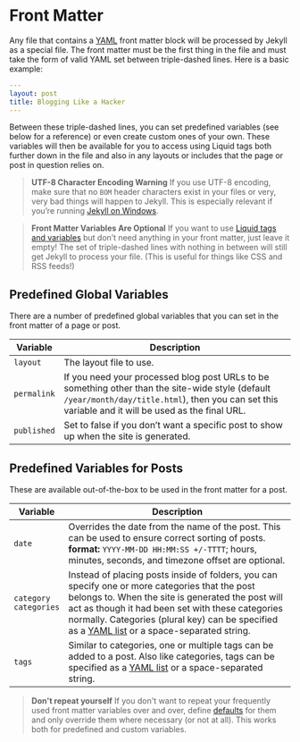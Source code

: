 # Front Matter

Any file that contains a  [YAML](https://yaml.org/)  front matter block will be processed by Jekyll as a special file. The front matter must be the first thing in the file and must take the form of valid YAML set between triple-dashed lines. Here is a basic example:

```yml
---
layout: post
title: Blogging Like a Hacker
---

```

Between these triple-dashed lines, you can set predefined variables (see below for a reference) or even create custom ones of your own. These variables will then be available for you to access using Liquid tags both further down in the file and also in any layouts or includes that the page or post in question relies on.

> **UTF-8 Character Encoding Warning**
If you use UTF-8 encoding, make sure that no  `BOM`  header characters exist in your files or very, very bad things will happen to Jekyll. This is especially relevant if you’re running  [Jekyll on Windows](https://jekyllrb.com/docs/installation/windows/).

> **Front Matter Variables Are Optional**
If you want to use  [Liquid tags and variables](https://jekyllrb.com/docs/variables/)  but don’t need anything in your front matter, just leave it empty! The set of triple-dashed lines with nothing in between will still get Jekyll to process your file. (This is useful for things like CSS and RSS feeds!)

## Predefined Global Variables
There are a number of predefined global variables that you can set in the front matter of a page or post.

Variable|Description
-|-
`layout`|The layout file to use.
`permalink`|If you need your processed blog post URLs to be something other than the site-wide style (default  `/year/month/day/title.html`), then you can set this variable and it will be used as the final URL.
`published`|Set to false if you don’t want a specific post to show up when the site is generated.

## Predefined Variables for Posts

These are available out-of-the-box to be used in the front matter for a post.

Variable|Description
-|-
`date`|Overrides the date from the name of the post. This can be used to ensure correct sorting of posts.<br>**format:**  `YYYY-MM-DD HH:MM:SS +/-TTTT`; hours, minutes, seconds, and timezone offset are optional.
`category`<br>`categories`|Instead of placing posts inside of folders, you can specify one or more categories that the post belongs to. When the site is generated the post will act as though it had been set with these categories normally. Categories (plural key) can be specified as a  [YAML list](https://en.wikipedia.org/wiki/YAML#Basic_components)  or a space-separated string.
`tags`|Similar to categories, one or multiple tags can be added to a post. Also like categories, tags can be specified as a  [YAML list](https://en.wikipedia.org/wiki/YAML#Basic_components)  or a space-separated string.

> **Don't repeat yourself**
If you don't want to repeat your frequently used front matter variables over and over, define  [defaults](https://jekyllrb.com/docs/configuration/front-matter-defaults/ "Front Matter defaults")  for them and only override them where necessary (or not at all). This works both for predefined and custom variables.
